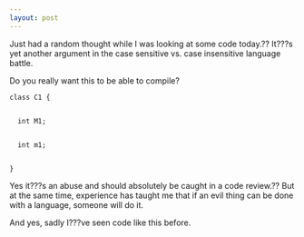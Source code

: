 ```yaml
---
layout: post
---
```

Just had a random thought while I was looking at some code today.?? It???s yet
another argument in the case sensitive vs. case insensitive language battle.

Do you really want this to be able to compile?

    
    
    class C1 {


      int M1;


      int m1;


    }

Yes it???s an abuse and should absolutely be caught in a code review.?? But at
the same time, experience has taught me that if an evil thing can be done with
a language, someone will do it.

And yes, sadly I???ve seen code like this before.

